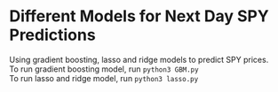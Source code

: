 # Different Models for Next Day SPY Predictions
Using gradient boosting, lasso and ridge models to predict SPY prices. \
To run gradient boosting model, run `python3 GBM.py` \
To run lasso and ridge model, run `python3 lasso.py` 
